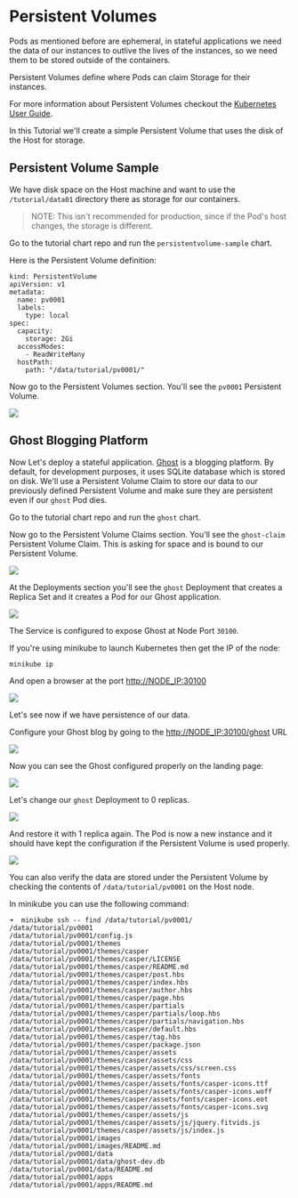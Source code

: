 # Persistent Volumes

Pods as mentioned before are ephemeral, in stateful applications we need the data of our instances to outlive the lives of the instances, so we need them to be stored outside of the containers.

Persistent Volumes define where Pods can claim Storage for their instances.

For more information about Persistent Volumes checkout the [Kubernetes User Guide](http://kubernetes.io/docs/user-guide/persistent-volumes/).

In this Tutorial we'll create a simple Persistent Volume that uses the disk of the Host for storage.

## Persistent Volume Sample

We have disk space on the Host machine and want to use the `/tutorial/data01` directory there as storage for our containers.

> NOTE: This isn't recommended for production, since if the Pod's host changes, the storage is different.

Go to the tutorial chart repo and run the `persistentvolume-sample` chart.

Here is the Persistent Volume definition:

```text
kind: PersistentVolume
apiVersion: v1
metadata:
  name: pv0001
  labels:
    type: local
spec:
  capacity:
    storage: 2Gi
  accessModes:
    - ReadWriteMany
  hostPath:
    path: "/data/tutorial/pv0001/"
```

Now go to the Persistent Volumes section. You'll see the `pv0001` Persistent Volume.

![](https://github.com/harbur/kubernetic/tree/f5b45f12ac821d41c1888e4c922f0fe1516e0ca5/assets/persistent-volumes.png)

## Ghost Blogging Platform

Now Let's deploy a stateful application. [Ghost](https://ghost.org/) is a blogging platform. By default, for development purposes, it uses SQLite database which is stored on disk. We'll use a Persistent Volume Claim to store our data to our previously defined Persistent Volume and make sure they are persistent even if our `ghost` Pod dies.

Go to the tutorial chart repo and run the `ghost` chart.

Now go to the Persistent Volume Claims section. You'll see the `ghost-claim` Persistent Volume Claim. This is asking for space and is bound to our Persistent Volume.

![](https://github.com/harbur/kubernetic/tree/f5b45f12ac821d41c1888e4c922f0fe1516e0ca5/assets/persistent-volume-claim.png)

At the Deployments section you'll see the `ghost` Deployment that creates a Replica Set and it creates a Pod for our Ghost application.

![](https://github.com/harbur/kubernetic/tree/f5b45f12ac821d41c1888e4c922f0fe1516e0ca5/assets/Ghost.png)

The Service is configured to expose Ghost at Node Port `30100`.

If you're using minikube to launch Kubernetes then get the IP of the node:

```text
minikube ip
```

And open a browser at the port [http://NODE\_IP:30100](http://NODE_IP:30100)

![](https://github.com/harbur/kubernetic/tree/f5b45f12ac821d41c1888e4c922f0fe1516e0ca5/assets/Ghost-browser.png)

Let's see now if we have persistence of our data.

Configure your Ghost blog by going to the [http://NODE\_IP:30100/ghost](http://NODE_IP:30100/ghost) URL

![](https://github.com/harbur/kubernetic/tree/f5b45f12ac821d41c1888e4c922f0fe1516e0ca5/assets/Ghost-setup.png)

Now you can see the Ghost configured properly on the landing page:

![](https://github.com/harbur/kubernetic/tree/f5b45f12ac821d41c1888e4c922f0fe1516e0ca5/assets/Ghost-configured.png)

Let's change our `ghost` Deployment to 0 replicas.

![](https://github.com/harbur/kubernetic/tree/f5b45f12ac821d41c1888e4c922f0fe1516e0ca5/assets/Ghost-stopping.png)

And restore it with 1 replica again. The Pod is now a new instance and it should have kept the configuration if the Persistent Volume is used properly.

![](https://github.com/harbur/kubernetic/tree/f5b45f12ac821d41c1888e4c922f0fe1516e0ca5/assets/Ghost-configured.png)

You can also verify the data are stored under the Persistent Volume by checking the contents of `/data/tutorial/pv0001` on the Host node.

In minikube you can use the following command:

```text
➜  minikube ssh -- find /data/tutorial/pv0001/
/data/tutorial/pv0001
/data/tutorial/pv0001/config.js
/data/tutorial/pv0001/themes
/data/tutorial/pv0001/themes/casper
/data/tutorial/pv0001/themes/casper/LICENSE
/data/tutorial/pv0001/themes/casper/README.md
/data/tutorial/pv0001/themes/casper/post.hbs
/data/tutorial/pv0001/themes/casper/index.hbs
/data/tutorial/pv0001/themes/casper/author.hbs
/data/tutorial/pv0001/themes/casper/page.hbs
/data/tutorial/pv0001/themes/casper/partials
/data/tutorial/pv0001/themes/casper/partials/loop.hbs
/data/tutorial/pv0001/themes/casper/partials/navigation.hbs
/data/tutorial/pv0001/themes/casper/default.hbs
/data/tutorial/pv0001/themes/casper/tag.hbs
/data/tutorial/pv0001/themes/casper/package.json
/data/tutorial/pv0001/themes/casper/assets
/data/tutorial/pv0001/themes/casper/assets/css
/data/tutorial/pv0001/themes/casper/assets/css/screen.css
/data/tutorial/pv0001/themes/casper/assets/fonts
/data/tutorial/pv0001/themes/casper/assets/fonts/casper-icons.ttf
/data/tutorial/pv0001/themes/casper/assets/fonts/casper-icons.woff
/data/tutorial/pv0001/themes/casper/assets/fonts/casper-icons.eot
/data/tutorial/pv0001/themes/casper/assets/fonts/casper-icons.svg
/data/tutorial/pv0001/themes/casper/assets/js
/data/tutorial/pv0001/themes/casper/assets/js/jquery.fitvids.js
/data/tutorial/pv0001/themes/casper/assets/js/index.js
/data/tutorial/pv0001/images
/data/tutorial/pv0001/images/README.md
/data/tutorial/pv0001/data
/data/tutorial/pv0001/data/ghost-dev.db
/data/tutorial/pv0001/data/README.md
/data/tutorial/pv0001/apps
/data/tutorial/pv0001/apps/README.md
```

